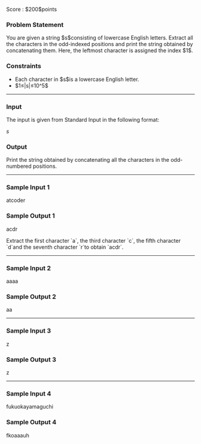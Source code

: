 
<div>

<span>

<span>

<p>
Score : $200$points
</p>

<div>

<section>

### **Problem Statement**

<p>
You are given a string $s$consisting of lowercase English letters. Extract all the characters in the odd-indexed positions and print the string obtained by concatenating them. Here, the leftmost character is assigned the index $1$.
</p>

</section>

</div>

<div>

<section>

### **Constraints**

<ul>

<li>
Each character in $s$is a lowercase English letter.
</li>

<li>
$1≤|s|≤10^5$
</li>

</ul>

</section>

</div>

---

<div>

<div>

<section>

### **Input**

<p>
The input is given from Standard Input in the following format:
</p>

<div>

$s$
</div>

</section>

</div>

<div>

<section>

### **Output**

<p>
Print the string obtained by concatenating all the characters in the odd-numbered positions.
</p>

</section>

</div>

</div>

---

<div>

<section>

### **Sample Input 1**

<div>

atcoder

</div>

</section>

</div>

<div>

<section>

### **Sample Output 1**

<div>

acdr

</div>

<p>
Extract the first character `a`, the third character `c`, the fifth character `d`and the seventh character `r`to obtain `acdr`.
</p>

</section>

</div>

---

<div>

<section>

### **Sample Input 2**

<div>

aaaa

</div>

</section>

</div>

<div>

<section>

### **Sample Output 2**

<div>

aa

</div>

</section>

</div>

---

<div>

<section>

### **Sample Input 3**

<div>

z

</div>

</section>

</div>

<div>

<section>

### **Sample Output 3**

<div>

z

</div>

</section>

</div>

---

<div>

<section>

### **Sample Input 4**

<div>

fukuokayamaguchi

</div>

</section>

</div>

<div>

<section>

### **Sample Output 4**

<div>

fkoaaauh

</div>

</section>

</div>

</span>

</span>

</div>
